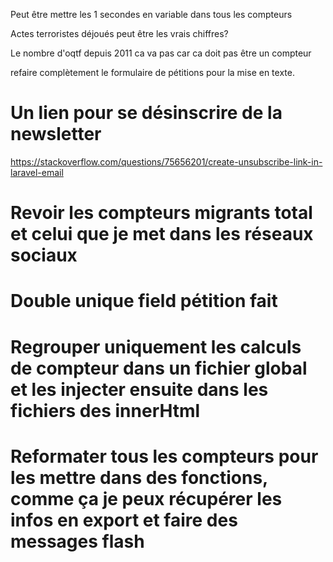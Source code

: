 Peut être mettre les 1 secondes en variable dans tous les compteurs

Actes terroristes déjoués peut être les vrais chiffres?

Le nombre d'oqtf depuis 2011 ca va pas car ca doit pas être un compteur

refaire complètement le formulaire de pétitions pour la mise en texte.

# Un lien pour se désinscrire de la newsletter
https://stackoverflow.com/questions/75656201/create-unsubscribe-link-in-laravel-email 

# Revoir les compteurs migrants total et celui que je met dans les réseaux sociaux

# Double unique field pétition fait

# Regrouper uniquement les calculs de compteur dans un fichier global et les injecter ensuite dans les fichiers des innerHtml

# Reformater tous les compteurs pour les mettre dans des fonctions, comme ça je peux récupérer les infos en export et faire des messages flash